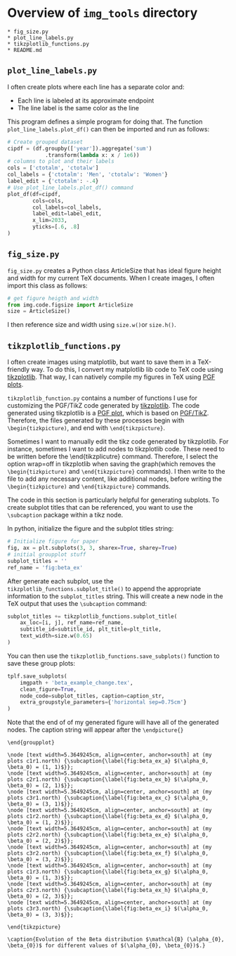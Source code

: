 # Overview of `img_tools` directory

	* fig_size.py
	* plot_line_labels.py
	* tikzplotlib_functions.py
    * README.md

## `plot_line_labels.py`

I often create plots where each line has a separate color and:

* Each line is labeled at its approximate endpoint
* The line label is the same color as the line
   
This program defines a simple program for doing that.
The function `plot_line_labels.plot_df()` can then be imported and run as follows:
```python
# Create grouped dataset
cipdf = (df.groupby(['year']).aggregate('sum')
            .transform(lambda x: x / 1e6))
# columns to plot and their labels
cols = ['ctotalm', 'ctotalw']
col_labels = {'ctotalm': 'Men', 'ctotalw': 'Women'}
label_edit = {'ctotalm': -.4}
# Use plot_line_labels.plot_df() command
plot_df(df=cipdf,
        cols=cols,
        col_labels=col_labels,
        label_edit=label_edit,
        x_lim=2033,
        yticks=[.6, .8]
)
``` 

## `fig_size.py`

`fig_size.py` creates a Python class ArticleSize that has ideal figure height and width for my current TeX documents. 
When I create images, I often import this class as follows: 
```python
# get figure heigth and width
from img.code.figsize import ArticleSize
size = ArticleSize()
```
I then reference size and width using `size.w()`or `size.h()`. 

## `tikzplotlib_functions.py`

I often create images using matplotlib, but want to save them in a TeX-friendly way. 
To do this, I convert my matplotlib lib code to TeX code using  [tikzplotlib](https://github.com/nschloe/tikzplotlib). 
That way, I can natively compile my figures in TeX using [PGF plots](http://pgfplots.sourceforge.net/).

`tikzplotlib_function.py` contains a number of functions I use for customizing the PGF/TikZ code generated by [tikzplotlib](https://github.com/nschloe/tikzplotlib). 
The code generated using  tikzplotlib is a [PGF plot](http://pgfplots.sourceforge.net/), which is based on [PGF/TikZ](https://github.com/pgf-tikz/pgf). 
Therefore, the files generated by these processes begin with `\begin{tizkpicture)`, and end with `\end{tikzpicture}`.

Sometimes I want to manually edit the tikz code generated by tikzplotlib. 
For instance, sometimes I want to add nodes to tikzplotlib code.
These need to be written before the \end{tikzplicutre} command.
Therefore, I select the option wrap=off in tikzplotlib when saving the graph(which removes the `\begin{tizkpicture)` and `\end{tikzpicture}` commands). 
I then write to the file to add any necessary content, like additional nodes, before writing the `\begin{tizkpicture)` and `\end{tikzpicture}` commands.

The code in this section is particularly helpful for generating subplots. 
To create subplot titles that can be referenced, you want to use the `\subcaption` package within a tikz node.

In python, initialize the figure and the subplot titles string:
```python
# Initialize figure for paper
fig, ax = plt.subplots(3, 3, sharex=True, sharey=True)
# initial groupplot stuff
subplot_titles = ''
ref_name = 'fig:beta_ex'
```
After generate each subplot, use the `tikzplotlib_functions.subplot_title()` to append the appropriate information to the `subplot_titles` string.
This will create a new node in the TeX output that uses the `\subcaption` command:
```python
subplot_titles += tikzplotlib_functions.subplot_title(
    ax_loc=[i, j], ref_name=ref_name,
    subtitle_id=subtitle_id, plt_title=plt_title,
    text_width=size.w(0.65)
)
```
You can then use the `tikzplotlib_functions.save_subplots()` function to save these group plots:
```python
tplf.save_subplots(
    imgpath + 'beta_example_change.tex',
    clean_figure=True,
    node_code=subplot_titles, caption=caption_str,
    extra_groupstyle_parameters={'horizontal sep=0.75cm'}
)
```
Note that the end of of my generated figure will have all of the generated nodes. The caption string will appear after the `\endpicture{}`
```
\end{groupplot}

\node [text width=5.3649245cm, align=center, anchor=south] at (my plots c1r1.north) {\subcaption{\label{fig:beta_ex_a} $(\alpha_0, \beta_0) = (1, 1)$}};
\node [text width=5.3649245cm, align=center, anchor=south] at (my plots c2r1.north) {\subcaption{\label{fig:beta_ex_b} $(\alpha_0, \beta_0) = (2, 1)$}};
\node [text width=5.3649245cm, align=center, anchor=south] at (my plots c3r1.north) {\subcaption{\label{fig:beta_ex_c} $(\alpha_0, \beta_0) = (3, 1)$}};
\node [text width=5.3649245cm, align=center, anchor=south] at (my plots c1r2.north) {\subcaption{\label{fig:beta_ex_d} $(\alpha_0, \beta_0) = (1, 2)$}};
\node [text width=5.3649245cm, align=center, anchor=south] at (my plots c2r2.north) {\subcaption{\label{fig:beta_ex_e} $(\alpha_0, \beta_0) = (2, 2)$}};
\node [text width=5.3649245cm, align=center, anchor=south] at (my plots c3r2.north) {\subcaption{\label{fig:beta_ex_f} $(\alpha_0, \beta_0) = (3, 2)$}};
\node [text width=5.3649245cm, align=center, anchor=south] at (my plots c1r3.north) {\subcaption{\label{fig:beta_ex_g} $(\alpha_0, \beta_0) = (1, 3)$}};
\node [text width=5.3649245cm, align=center, anchor=south] at (my plots c2r3.north) {\subcaption{\label{fig:beta_ex_h} $(\alpha_0, \beta_0) = (2, 3)$}};
\node [text width=5.3649245cm, align=center, anchor=south] at (my plots c3r3.north) {\subcaption{\label{fig:beta_ex_i} $(\alpha_0, \beta_0) = (3, 3)$}};

\end{tikzpicture}

\caption{Evolution of the Beta distribution $\mathcal{B} (\alpha_{0}, \beta_{0})$ for different values of $(\alpha_{0}, \beta_{0})$.}
```
